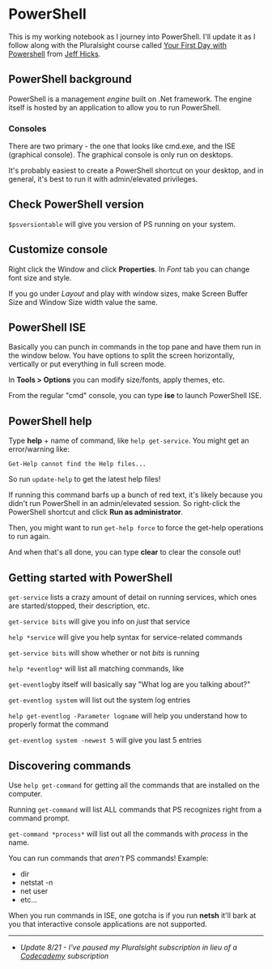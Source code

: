 # PowerShell
This is my working notebook as I journey into PowerShell.  I'll update it as I follow along with the Pluralsight course called [Your First Day with Powershell](https://app.pluralsight.com/library/courses/powershell-first-day/table-of-contents) from [Jeff Hicks](https://twitter.com/jeffhicks).

## PowerShell background
PowerShell is a management *engine* built on .Net framework.  The engine itself is hosted by an application to allow you to run PowerShell.

### Consoles
There are two primary - the one that looks like cmd.exe, and the ISE (graphical console).  The graphical console is only run on desktops.  

It's probably easiest to create a PowerShell shortcut on your desktop, and in general, it's best to run it with admin/elevated privileges.

## Check PowerShell version
`$psversiontable` will give you version of PS running on your system.

## Customize console
Right click the Window and click **Properties**.  In *Font* tab you can change font size and style.  

If you go under *Layout* and play with window sizes, make Screen Buffer Size and Window Size width value the same.

## PowerShell ISE
Basically you can punch in commands in the top pane and have them run in the window below.  You have options to split the screen horizontally, vertically or put everything in full screen mode.

In **Tools > Options** you can modify size/fonts, apply themes, etc.

From the regular "cmd" console, you can type **ise** to launch PowerShell ISE.

## PowerShell help
Type **help** + name of command, like `help get-service`.  You might get an error/warning like:

````
Get-Help cannot find the Help files...
````

So run `update-help` to get the latest help files!

If running this command barfs up a bunch of red text, it's likely because you didn't run PowerShell in an admin/elevated session.  So right-click the PowerShell shortcut and click **Run as administrator**.  

Then, you might want to run `get-help force` to force the get-help operations to run again.

And when that's all done, you can type **clear** to clear the console out!

## Getting started with PowerShell
`get-service` lists a crazy amount of detail on running services, which ones are started/stopped, their description, etc.  

`get-service bits` will give you info on *just* that service

`help *service` will give you help syntax for service-related commands

`get-service bits` will show whether or not *bits* is running

`help *eventlog*` will list all matching commands, like

`get-eventlog`by itself will basically say "What log are you talking about?"

`get-eventlog system` will list out the system log entries

`help get-eventlog -Parameter logname` will help you understand how to properly format the command

`get-eventlog system -newest 5` will give you last 5 entries

## Discovering commands
Use `help get-command` for getting all the commands that are installed on the computer.

Running `get-command` will list ALL commands that PS recognizes right from a command prompt.  

`get-command *process*` will list out all the commands with *process* in the name.

You can run commands that *aren't* PS commands!  Example:

* dir
* netstat -n
* net user
* etc...

When you run commands in ISE, one gotcha is if you run **netsh** it'll bark at you that interactive console applications are not supported.


---
* *Update 8/21 - I've paused my Pluralsight subscription in lieu of a [Codecademy](https://www.codecademy.com/) subscription*
